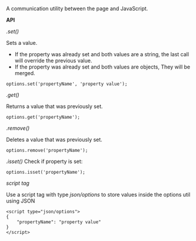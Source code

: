A communication utility between the page and JavaScript.

**API**

*.set()*

Sets a value.
- If the property was already set and both values are a string, the last call will override the previous value. 
- If the property was already set and both values are objects, They will be merged.

```
options.set('propertyName', 'property value');
```

*.get()*

Returns a value that was previously set.

```
options.get('propertyName');
````

*.remove()*

Deletes a value that was previously set.


```
options.remove('propertyName');
```


*.isset()*
Check if property is set:

```
options.isset('propertyName');
```


*script tag*

Use a script tag with type *json/options* to store values inside the options util using JSON<br>


```
<script type="json/options">
{
    "propertyName": "property value"
}
</script>
```
